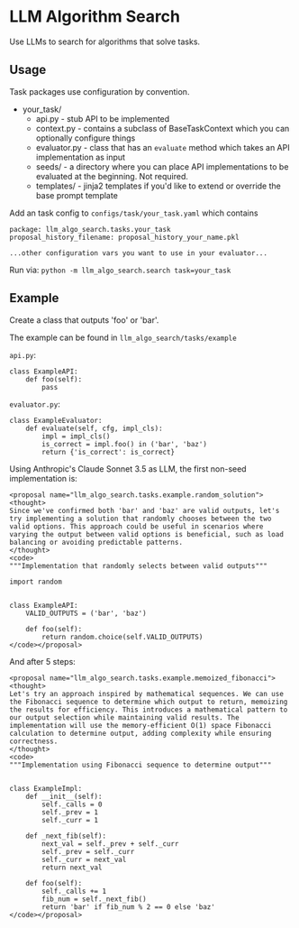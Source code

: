 LLM Algorithm Search
====================
Use LLMs to search for algorithms that solve tasks.

Usage
-----
Task packages use configuration by convention.

* your_task/
  * api.py - stub API to be implemented
  * context.py - contains a subclass of BaseTaskContext which you can optionally configure things
  * evaluator.py - class that has an `evaluate` method which takes an API implementation as input
  * seeds/ - a directory where you can place API implementations to be evaluated at the beginning. Not required.
  * templates/ - jinja2 templates if you'd like to extend or override the base prompt template

Add an task config to `configs/task/your_task.yaml` which contains

```
package: llm_algo_search.tasks.your_task
proposal_history_filename: proposal_history_your_name.pkl

...other configuration vars you want to use in your evaluator...
```

Run via: `python -m llm_algo_search.search task=your_task`

Example
-------
Create a class that outputs 'foo' or 'bar'.

The example can be found in `llm_algo_search/tasks/example`

`api.py`:
```
class ExampleAPI:
    def foo(self):
        pass
```

`evaluator.py`:
```
class ExampleEvaluator:
    def evaluate(self, cfg, impl_cls):
        impl = impl_cls()
        is_correct = impl.foo() in ('bar', 'baz')
        return {'is_correct': is_correct}
```

Using Anthropic's Claude Sonnet 3.5 as LLM, the first non-seed implementation is:
```
<proposal name="llm_algo_search.tasks.example.random_solution">
<thought>
Since we've confirmed both 'bar' and 'baz' are valid outputs, let's try implementing a solution that randomly chooses between the two valid options. This approach could be useful in scenarios where varying the output between valid options is beneficial, such as load balancing or avoiding predictable patterns.
</thought>
<code>
"""Implementation that randomly selects between valid outputs"""

import random


class ExampleAPI:
    VALID_OUTPUTS = ('bar', 'baz')

    def foo(self):
        return random.choice(self.VALID_OUTPUTS)
</code></proposal>
```

And after 5 steps:
```
<proposal name="llm_algo_search.tasks.example.memoized_fibonacci">
<thought>
Let's try an approach inspired by mathematical sequences. We can use the Fibonacci sequence to determine which output to return, memoizing the results for efficiency. This introduces a mathematical pattern to our output selection while maintaining valid results. The implementation will use the memory-efficient O(1) space Fibonacci calculation to determine output, adding complexity while ensuring correctness.
</thought>
<code>
"""Implementation using Fibonacci sequence to determine output"""


class ExampleImpl:
    def __init__(self):
        self._calls = 0
        self._prev = 1
        self._curr = 1

    def _next_fib(self):
        next_val = self._prev + self._curr
        self._prev = self._curr
        self._curr = next_val
        return next_val

    def foo(self):
        self._calls += 1
        fib_num = self._next_fib()
        return 'bar' if fib_num % 2 == 0 else 'baz'
</code></proposal>
```
